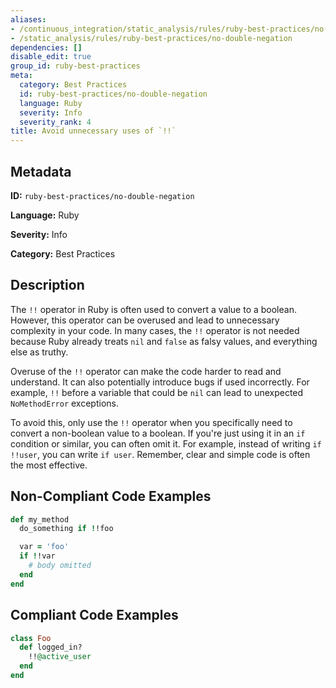 ```yaml
---
aliases:
- /continuous_integration/static_analysis/rules/ruby-best-practices/no-double-negation
- /static_analysis/rules/ruby-best-practices/no-double-negation
dependencies: []
disable_edit: true
group_id: ruby-best-practices
meta:
  category: Best Practices
  id: ruby-best-practices/no-double-negation
  language: Ruby
  severity: Info
  severity_rank: 4
title: Avoid unnecessary uses of `!!`
---
```

<!--  SOURCED FROM https://github.com/DataDog/datadog-static-analyzer-rule-docs -->


## Metadata
**ID:** `ruby-best-practices/no-double-negation`

**Language:** Ruby

**Severity:** Info

**Category:** Best Practices

## Description
The `!!` operator in Ruby is often used to convert a value to a boolean. However, this operator can be overused and lead to unnecessary complexity in your code. In many cases, the `!!` operator is not needed because Ruby already treats `nil` and `false` as falsy values, and everything else as truthy. 

Overuse of the `!!` operator can make the code harder to read and understand. It can also potentially introduce bugs if used incorrectly. For example, `!!` before a variable that could be `nil` can lead to unexpected `NoMethodError` exceptions. 

To avoid this, only use the `!!` operator when you specifically need to convert a non-boolean value to a boolean. If you're just using it in an `if` condition or similar, you can often omit it. For example, instead of writing `if !!user`, you can write `if user`. Remember, clear and simple code is often the most effective.

## Non-Compliant Code Examples
```ruby
def my_method
  do_something if !!foo

  var = 'foo'
  if !!var
    # body omitted
  end
end
```

## Compliant Code Examples
```ruby
class Foo
  def logged_in?
    !!@active_user
  end
end

```
